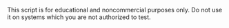 This script is for educational and noncommercial purposes only. Do not use it on systems which you are not authorized to test.
